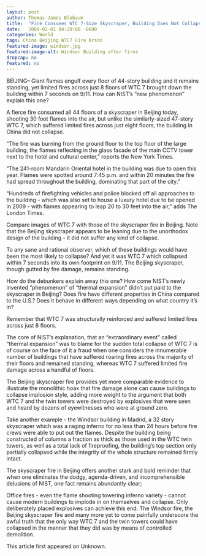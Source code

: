 ```yaml
---
layout: post
author: Thomas James Blobaum 
title:  "Fire Consumes WTC 7-Size Skyscraper, Building Does Not Collapse"
date:   2009-02-01 04:20:00 -0600
categories: World
tags: China Beijing WTC7 Fire Arson
featured-image: windsor.jpg
featured-image-alt: Windsor Building after fires 
dropcap: no
featured: no
---
```

BEIJING– Giant flames engulf every floor of 44-story building and it remains standing, yet limited fires across just 8 floors of WTC 7 brought down the building within 7 seconds on 9/11. How can NIST’s “new phenomenon” explain this one?

A fierce fire consumed all 44 floors of a skyscraper in Beijing today, shooting 30 foot flames into the air, but unlike the similarly-sized 47-story WTC 7, which suffered limited fires across just eight floors, the building in China did not collapse.

“The fire was burning from the ground floor to the top floor of the large building, the flames reflecting in the glass facade of the main CCTV tower next to the hotel and cultural center,” reports the New York Times.

“The 241-room Mandarin Oriental hotel in the building was due to open this year. Flames were spotted around 7:45 p.m. and within 20 minutes the fire had spread throughout the building, dominating that part of the city.”

“Hundreds of firefighting vehicles and police blocked off all approaches to the building - which was also set to house a luxury hotel due to be opened in 2009 - with flames appearing to leap 20 to 30 feet into the air,” adds The London Times.

Compare images of WTC 7 with those of the skyscraper fire in Beijing. Note that the Beijing skyscraper appears to be leaning due to the unorthodox design of the building - it did not suffer any kind of collapse.

To any sane and rational observer, which of these buildings would have been the most likely to collapse? And yet it was WTC 7 which collapsed within 7 seconds into its own footprint on 9/11. The Beijing skyscraper, though gutted by fire damage, remains standing.

How do the debunkers explain away this one? How come NIST’s newly invented “phenomenon” of “thermal expansion” didn’t put paid to the skyscraper in Beijing? Does fire have different properties in China compared to the U.S.? Does it behave in different ways depending on what country it’s in?

Remember that WTC 7 was structurally reinforced and suffered limited fires across just 8 floors.

The core of NIST’s explanation, that an “extraordinary event” called “thermal expansion” was to blame for the sudden total collapse of WTC 7 is of course on the face of it a fraud when one considers the innumerable number of buildings that have suffered roaring fires across the majority of their floors and remained standing, whereas WTC 7 suffered limited fire damage across a handful of floors.

The Beijing skyscraper fire provides yet more comparable evidence to illustrate the monolithic hoax that fire damage alone can cause buildings to collapse implosion style, adding more weight to the argument that both WTC 7 and the twin towers were destroyed by explosives that were seen and heard by dozens of eyewitnesses who were at ground zero.

Take another example - the Windsor building in Madrid, a 32 story skyscraper which was a raging inferno for no less than 24 hours before fire crews were able to put out the flames. Despite the building being constructed of columns a fraction as thick as those used in the WTC twin towers, as well as a total lack of fireproofing, the building’s top section only partially collapsed while the integrity of the whole structure remained firmly intact.

The skyscraper fire in Beijing offers another stark and bold reminder that when one eliminates the dodgy, agenda-driven, and incomprehensible delusions of NIST, one fact remains abundantly clear;

Office fires - even the flame shooting towering inferno variety - cannot cause modern buildings to implode in on themselves and collapse. Only deliberately placed explosives can achieve this end. The Windsor fire, the Beijing skyscraper fire and many more yet to come painfully underscore the awful truth that the only way WTC 7 and the twin towers could have collapsed in the manner that they did was by means of controlled demolition.

This article first appeared on Unknown. 

<a href="http://thenewworldpost.com/" data-iframely-url></a>
